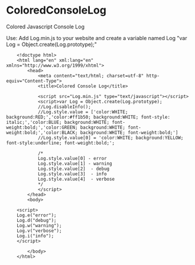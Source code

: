 ColoredConsoleLog
=================

Colored Javascript Console Log

Use: Add Log.min.js to your website and create a variable named Log "var Log = Object.create(Log.prototype);"

		<!doctype html>
		<html lang="en" xml:lang="en" xmlns="http://www.w3.org/1999/xhtml">
			<head>
				<meta content="text/html; charset=utf-8" http-equiv="Content-Type">
				<title>Colored Console Log</title>

				<script src="Log.min.js" type="text/javascript"></script>
				<script>var Log = Object.create(Log.prototype);
				//Log.disableInfo();
				//Log.style.value = ['color:WHITE; background:RED;','color:#ff1b50; background:WHITE; font-style: italic;','color:BLUE; background:WHITE; font-weight:bold;','color:GREEN; background:WHITE; font-weight:bold;','color:BLACK; background:WHITE; font-weight:bold;']
				//Log.style.value[0] = 'color:WHITE; background:YELLOW; font-style:underline; font-weight:bold;';
				
				/*
				Log.style.value[0] - error
				Log.style.value[1] - warning
				Log.style.value[2]  - debug
				Log.style.value[3]  - info
				Log.style.value[4]  - verbose
				*/
				</script>
			</head>
			<body>
			
		<script>
		Log.e("error");
		Log.d("debug");
		Log.w("warning");
		Log.v("verbose");
		Log.i("info");
		</script>
		
			</body>
		</html>
